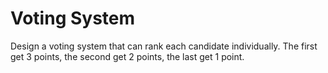# Voting System
Design a voting system that can rank each candidate individually. The first get 3 points, the second get 2 points, the last get 1 point.
